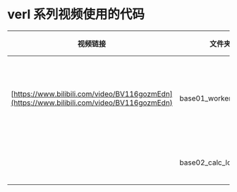# verl 系列视频使用的代码

| 视频链接                                                                                       | 文件夹                   | 大概介绍                       |
|--------------------------------------------------------------------------------------------|-----------------------|----------------------------|
| [https://www.bilibili.com/video/BV116gozmEdn](https://www.bilibili.com/video/BV116gozmEdn) | base01_worker_and_ray | 主要是介绍verl里面的ray和worker怎么使用 |
|                                                                                            | base02_calc_logit     | 介绍使用verl计算logits           |

